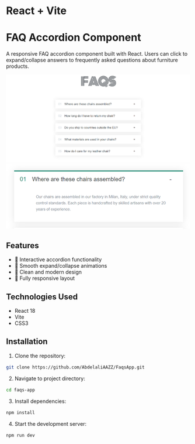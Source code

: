 # React + Vite

# FAQ Accordion Component

A responsive FAQ accordion component built with React. Users can click to expand/collapse answers to frequently asked questions about furniture products.

![FAQ Accordion Preview](./preview.png)
![2 preview](./preview2.png)

## Features

- 🎯 Interactive accordion functionality
- 💫 Smooth expand/collapse animations
- 🎨 Clean and modern design
- 📱 Fully responsive layout


## Technologies Used

- React 18
- Vite
- CSS3

## Installation

1. Clone the repository:
```bash
git clone https://github.com/AbdelaliAAZZ/FaqsApp.git 
```
2. Navigate to project directory:
```bash
cd faqs-app
```
3. Install dependencies:
 ```bash
npm install
``` 
4. Start the development server:
```bash
npm run dev
```   
